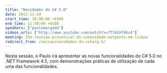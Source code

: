 ```yaml
---
title: "Novidades do C# 5.0"
date: 2012-11-24
start_time: 10:00:00 +0100
end_time: 11:30:00 +0100
speakers: ["paulomorgado"]
videos_urls: ["http://www.youtube.com/watch?v=7Tl6CHf86z4"]
meeting: 33a-reuniao-presencial-da-comunidade-netponto-em-lisboa
redirect_from: /sessao/novidades-do-csharp-5/
---
```

Nesta sessão, o Paulo irá apresentar as novas funcionalidades do C# 5.0 no .NET Framework 4.5, com demonstrações práticas de utilização de cada uma das funcionalidades.

